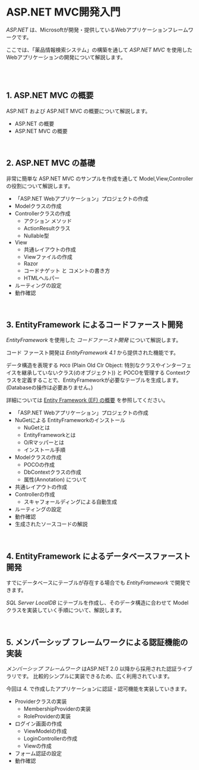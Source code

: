 # ASP.NET MVC開発入門

*ASP.NET* は、Microsoftが開発・提供しているWebアプリケーションフレームワークです。

ここでは、「薬品情報検索システム」の構築を通して *ASP.NET MVC* を使用したWebアプリケーションの開発について解説します。

<br>
<br>

## 1. ASP.NET MVC の概要

ASP.NET および ASP.NET MVC の概要について解説します。

* ASP.NET の概要
* ASP.NET MVC の概要

<br>

## 2. ASP.NET MVC の基礎

非常に簡単な ASP.NET MVC のサンプルを作成を通して Model,View,Controllerの役割について解説します。

* 「ASP.NET Webアプリケーション」プロジェクトの作成
* Modelクラスの作成
* Controllerクラスの作成
  - アクション メソッド
  - ActionResultクラス
  - Nullable型
* View
  - 共通レイアウトの作成
  - Viewファイルの作成
  - Razor
  - コードナゲット と コメントの書き方
  - HTMLヘルパー
* ルーティングの設定
* 動作確認

<br>

## 3. EntityFramework によるコードファースト開発

*EntityFramework* を使用した *コードファースト開発* について解説します。

コード ファースト開発は *EntityFramework 4.1* から提供された機能です。

データ構造を表現する `POCO` (Plain Old Clr Object: 特別なクラスやインターフェイスを継承していないクラス(のオブジェクト)) と
POCOを管理する Contextクラスを定義することで、EntityFrameworkが必要なテーブルを生成します。
(Databaseの操作は必要ありません。)

詳細については [Entity Framework (EF) の概要](http://msdn.microsoft.com/ja-jp/data/ee712907) を参照してください。


* 「ASP.NET Webアプリケーション」プロジェクトの作成
* NuGetによる EntityFrameworkのインストール
  - NuGetとは
  - EntityFrameworkとは
  - O/Rマッパーとは
  - インストール手順
* Modelクラスの作成
  - POCOの作成
  - DbContextクラスの作成
  - 属性(Annotation) について
* 共通レイアウトの作成
* Controllerの作成
  - スキャフォールディングによる自動生成
* ルーティングの設定
* 動作確認
* 生成されたソースコードの解説

<br>

## 4. EntityFramework によるデータベースファースト開発

すでにデータベースにテーブルが存在する場合でも *EntityFramework* で開発できます。

*SQL Server LocalDB* にテーブルを作成し、そのデータ構造に合わせて Modelクラスを実装していく手順について、解説します。

<br>

## 5. メンバーシップ フレームワークによる認証機能の実装

*メンバーシップ フレームワーク* はASP.NET 2.0 以降から採用された認証ライブラリです。
比較的シンプルに実装できるため、広く利用されています。

今回は 4. で作成したアプリケーションに認証・認可機能を実装していきます。

* Providerクラスの実装
  - MembershipProviderの実装
  - RoleProviderの実装
* ログイン画面の作成
  - ViewModelの作成
  - LoginControllerの作成
  - Viewの作成
* フォーム認証の設定
* 動作確認

<br>
<br>
